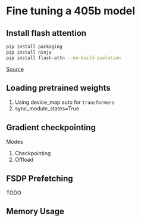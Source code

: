 # Fine tuning a 405b model

## Install flash attention

```bash
pip install packaging
pip install ninja
pip install flash-attn --no-build-isolation
```

[Source](https://github.com/Dao-AILab/flash-attention)

## Loading pretrained weights

1. Using device_map auto for `transformers`
2. sync_module_states=True

## Gradient checkpointing

Modes
1. Checkpointing
2. Offload

## FSDP Prefetching

TODO

## Memory Usage